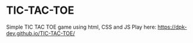 # TIC-TAC-TOE
Simple TIC TAC TOE game using html, CSS and JS
Play here: https://dpk-dev.github.io/TIC-TAC-TOE/
